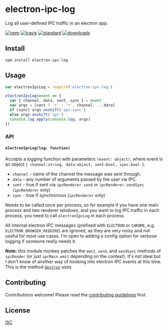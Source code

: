 # electron-ipc-log

Log all user-defined IPC traffic in an electron app.

[![npm][1]][2]
[![travis][3]][4]
[![standard][5]][6]
[![downloads][7]][2]

[1]: https://img.shields.io/npm/v/electron-ipc-log.svg?style=flat-square
[2]: https://www.npmjs.com/package/electron-ipc-log
[3]: https://img.shields.io/travis/ungoldman/electron-ipc-log/master.svg?style=flat-square
[4]: https://travis-ci.org/ungoldman/electron-ipc-log
[5]: https://img.shields.io/badge/code%20style-standard-brightgreen.svg?style=flat-square
[6]: http://standardjs.com/
[7]: https://img.shields.io/npm/dm/electron-ipc-log.svg?style=flat-square


## Install

```
npm install electron-ipc-log
```

## Usage

```js
var electronIpcLog = require('electron-ipc-log')

electronIpcLog(event => {
  var { channel, data, sent, sync } = event
  var args = [sent ? '⬆️' : '⬇️', channel, ...data]
  if (sync) args.unshift('ipc:sync')
  else args.unshift('ipc')
  console.log.apply(console.log, args)
})
```

### API

#### `electronIpcLog(log: function)`

Accepts a logging function with parameters `(event: object)`, where event is an object `{ channel:string, data:object, sent:bool, sync:bool }`.

- `channel` - name of the channel the message was sent through.
- `data` - any number of arguments passed by the user via IPC.
- `sent` - true if sent via `ipcRenderer.send` or `ipcRenderer.sendSync` (`ipcRenderer` only)
- `sync` - true if synchronous (`ipcRenderer` only)

Needs to be called once per process, so for example if you have one main process and two renderer windows, and you want to log IPC traffic in each process, you need to call `electronIpcLog` in each process.

All internal electron IPC messages (prefixed with `ELECTRON` or `CHROME`, e.g. `ELECTRON_BROWSER_REQUIRE`) are ignored, as they are very noisy and not useful for most use cases. I'm open to adding a config option for verbose logging if someone really needs it.

**Note:** this module monkey patches the `emit`, `send`, and `sendSync` methods of `ipcRender` (or just `ipcMain.emit` depending on the context). It's not ideal but I don't know of another way of hooking into electron IPC events at this time. This is the method [`devtron`](https://github.com/electron/devtron/) uses.

## Contributing

Contributions welcome! Please read the [contributing guidelines](CONTRIBUTING.md) first.

## License

[ISC](LICENSE.md)
